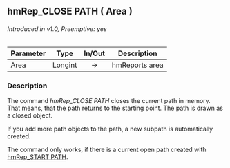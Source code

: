 ## hmRep_CLOSE PATH ( Area )
###### Introduced in v1.0, Preemptive: yes

|Parameter|Type|In/Out|Description
|---|---|:---:|---
|Area|Longint|→|hmReports area

### Description
The command *hmRep_CLOSE PATH* closes the current path in memory. That means, that the path returns to the starting point. The path is drawn as a closed object.

If you add more path objects to the path, a new subpath is automatically created.

The command only works, if there is a current open path created with [hmRep_START PATH](hmRep_StartPath.md).
